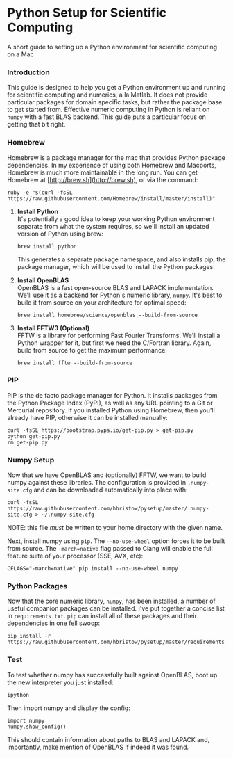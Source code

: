 # Python Setup for Scientific Computing
A short guide to setting up a Python environment for scientific computing on a Mac


### Introduction

This guide is designed to help you get a Python environment up and running for scientific computing and numerics, a la Matlab. It does not provide particular packages for domain specific tasks, but rather the package base to get started from. Effective numeric computing in Python is reliant on `numpy` with a fast BLAS backend. This guide puts a particular focus on getting that bit right.


### Homebrew

Homebrew is a package manager for the mac that provides Python package dependencies. In my experience of using both Homebrew and Macports, Homebrew is much more maintainable in the long run. You can get Homebrew at [http://brew.sh](http://brew.sh), or via the command:

    ruby -e "$(curl -fsSL https://raw.githubusercontent.com/Homebrew/install/master/install)"

1.  **Install Python**  
    It's potentially a good idea to keep your working Python environment separate from what the system requires, so we'll install an updated version of Python using brew:
    
        brew install python
    
    This generates a separate package namespace, and also installs pip, the package manager, which will be used to install the Python packages.

2.  **Install OpenBLAS**  
    OpenBLAS is a fast open-source BLAS and LAPACK implementation. We'll use it as a backend for Python's numeric library, `numpy`. It's best to build it from source on your architecture for optimal speed:
    
        brew install homebrew/science/openblas --build-from-source 

3.  **Install FFTW3 (Optional)**  
    FFTW is a library for performing Fast Fourier Transforms. We'll install a Python wrapper for it, but first we need the C/Fortran library. Again, build from source to get the maximum performance:
    
        brew install fftw --build-from-source


### PIP

PIP is the de facto package manager for Python. It installs packages from the Python Package Index (PyPI), as well as any URL pointing to a Git or Mercurial repository. If you installed Python using Homebrew, then you'll already have PIP, otherwise it can be installed manually:

    curl -fsSL https://bootstrap.pypa.io/get-pip.py > get-pip.py
    python get-pip.py
    rm get-pip.py


### Numpy Setup

Now that we have OpenBLAS and (optionally) FFTW, we want to build numpy against these libraries. The configuration is provided in `.numpy-site.cfg` and can be downloaded automatically into place with:

    curl -fsSL https://raw.githubusercontent.com/hbristow/pysetup/master/.numpy-site.cfg > ~/.numpy-site.cfg
    
NOTE: this file *must* be written to your home directory with the given name.

Next, install numpy using `pip`. The `--no-use-wheel` option forces it to be built from source. The `-march=native` flag passed to Clang will enable the full feature suite of your processor (SSE, AVX, etc):

    CFLAGS="-march=native" pip install --no-use-wheel numpy


### Python Packages

Now that the core numeric library, `numpy`, has been installed, a number of useful companion packages can be installed. I've put together a concise list in `requirements.txt`. `pip` can install all of these packages and their dependencies in one fell swoop:

    pip install -r https://raw.githubusercontent.com/hbristow/pysetup/master/requirements.txt


### Test

To test whether numpy has successfully built against OpenBLAS, boot up the new interpreter you just installed:

    ipython
    
Then import numpy and display the config:

    import numpy
    numpy.show_config()
    
This should contain information about paths to BLAS and LAPACK and, importantly, make mention of OpenBLAS if indeed it was found.

